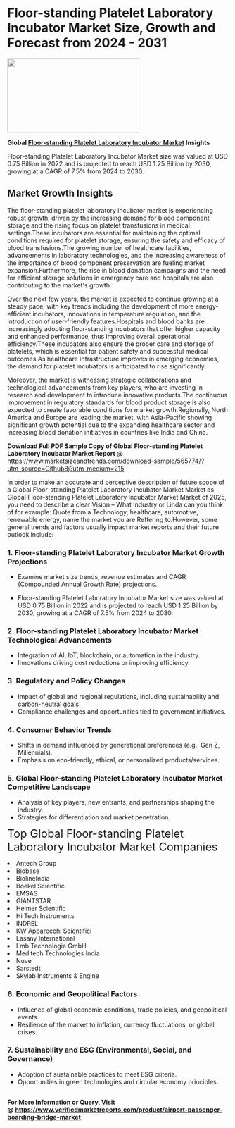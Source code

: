 <H1>Floor-standing Platelet Laboratory Incubator Market Size, Growth and Forecast from 2024 - 2031</H1><img class="aligncenter size-medium wp-image-584254" src="https://thirdeyenews.in/wp-content/uploads/2024/09/Global-Market-Research-300x168.jpeg" alt="" width="300" height="168" /><p><strong>Global&nbsp;<a href="https://www.marketsizeandtrends.com/download-sample/565774/?utm_source=Github8j?utm_medium=215">Floor-standing Platelet Laboratory Incubator Market</a> Insights</strong></p><p>Floor-standing Platelet Laboratory Incubator Market size was valued at USD 0.75 Billion in 2022 and is projected to reach USD 1.25 Billion by 2030, growing at a CAGR of 7.5% from 2024 to 2030.</p><p><h2>Market Growth Insights</h2> <p>The floor-standing platelet laboratory incubator market is experiencing robust growth, driven by the increasing demand for blood component storage and the rising focus on platelet transfusions in medical settings.These incubators are essential for maintaining the optimal conditions required for platelet storage, ensuring the safety and efficacy of blood transfusions.The growing number of healthcare facilities, advancements in laboratory technologies, and the increasing awareness of the importance of blood component preservation are fueling market expansion.Furthermore, the rise in blood donation campaigns and the need for efficient storage solutions in emergency care and hospitals are also contributing to the market's growth.</p> <p>Over the next few years, the market is expected to continue growing at a steady pace, with key trends including the development of more energy-efficient incubators, innovations in temperature regulation, and the introduction of user-friendly features.Hospitals and blood banks are increasingly adopting floor-standing incubators that offer higher capacity and enhanced performance, thus improving overall operational efficiency.These incubators also ensure the proper care and storage of platelets, which is essential for patient safety and successful medical outcomes.As healthcare infrastructure improves in emerging economies, the demand for platelet incubators is anticipated to rise significantly.</p> <p>Moreover, the market is witnessing strategic collaborations and technological advancements from key players, who are investing in research and development to introduce innovative products.The continuous improvement in regulatory standards for blood product storage is also expected to create favorable conditions for market growth.Regionally, North America and Europe are leading the market, with Asia-Pacific showing significant growth potential due to the expanding healthcare sector and increasing blood donation initiatives in countries like India and China.</p> <p><span class=""><strong>Download Full PDF Sample Copy of Global Floor-standing Platelet Laboratory Incubator Market Report</strong> @ <a href="https://www.marketsizeandtrends.com/download-sample/565774/?utm_source=Github8j?utm_medium=215" target="_blank">https://www.marketsizeandtrends.com/download-sample/565774/?utm_source=Github8j?utm_medium=215</a></span></p><p>In order to make an accurate and perceptive description of future scope of a Global&nbsp;Floor-standing Platelet Laboratory Incubator Market Market as Global&nbsp;Floor-standing Platelet Laboratory Incubator Market Market of 2025, you need to describe a clear Vision &ndash; What Industry or Linda can you think of for example: Quote from a Technology, healthcare, automotive, renewable energy, name the market you are Reffering to.However, some general trends and factors usually impact market reports and their future outlook include:</p><h3>1.&nbsp;<strong>Floor-standing Platelet Laboratory Incubator Market Growth Projections</strong></h3><ul><li>Examine market size trends, revenue estimates and CAGR (Compounded Annual Growth Rate) projections.</li><li><p>Floor-standing Platelet Laboratory Incubator Market size was valued at USD 0.75 Billion in 2022 and is projected to reach USD 1.25 Billion by 2030, growing at a CAGR of 7.5% from 2024 to 2030.</p></li></ul><h3>2.&nbsp;<strong>Floor-standing Platelet Laboratory Incubator Market Technological Advancements</strong></h3><ul><li>Integration of AI, IoT, blockchain, or automation in the industry.</li><li>Innovations driving cost reductions or improving efficiency.</li></ul><h3>3.&nbsp;<strong>Regulatory and Policy Changes</strong></h3><ul><li>Impact of global and regional regulations, including sustainability and carbon-neutral goals.</li><li>Compliance challenges and opportunities tied to government initiatives.</li></ul><h3>4.&nbsp;<strong>Consumer Behavior Trends</strong></h3><ul><li>Shifts in demand influenced by generational preferences (e.g., Gen Z, Millennials).</li><li>Emphasis on eco-friendly, ethical, or personalized products/services.</li></ul><h3>5.&nbsp;<strong>Global Floor-standing Platelet Laboratory Incubator Market Competitive Landscape</strong></h3><ul><li>Analysis of key players, new entrants, and partnerships shaping the industry.</li><li>Strategies for differentiation and market penetration.</li></ul><p data-pm-slice="1 1 []"><span style="color: inherit; font-family: inherit; font-size: 25px;">Top Global Floor-standing Platelet Laboratory Incubator Market Companies</span></p><div class="" data-test-id=""><p><li>Antech Group</li><li> Biobase</li><li> BiolineIndia</li><li> Boekel Scientific</li><li> EMSAS</li><li> GIANTSTAR</li><li> Helmer Scientific</li><li> Hi Tech Instruments</li><li> INDREL</li><li> KW Apparecchi Scientifici</li><li> Lasany International</li><li> Lmb Technologie GmbH</li><li> Meditech Technologies India</li><li> Nuve</li><li> Sarstedt</li><li> Skylab Instruments & Engine</li></p></div><h3>6.&nbsp;<strong>Economic and Geopolitical Factors</strong></h3><ul><li>Influence of global economic conditions, trade policies, and geopolitical events.</li><li>Resilience of the market to inflation, currency fluctuations, or global crises.</li></ul><h3>7.&nbsp;<strong>Sustainability and ESG (Environmental, Social, and Governance)</strong></h3><ul><li>Adoption of sustainable practices to meet ESG criteria.</li><li>Opportunities in green technologies and circular economy principles.</li></ul><h2><strong style="font-size: 14px;">For More Information or Query, Visit @&nbsp;</strong><a style="background-color: #ffffff; font-size: 14px;" href="https://www.marketsizeandtrends.com/report/floor-standing-platelet-laboratory-incubator-market/" target="_blank">https://www.verifiedmarketreports.com/product/airport-passenger-boarding-bridge-market</a></h2>